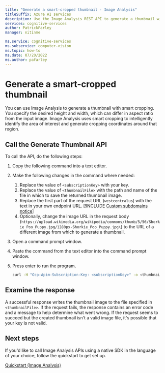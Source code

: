 ```yaml
---
title: "Generate a smart-cropped thumbnail - Image Analysis"
titleSuffix: Azure AI services
description: Use the Image Analysis REST API to generate a thumbnail with smart cropping.
services: cognitive-services
author: PatrickFarley
manager: nitinme

ms.service: cognitive-services
ms.subservice: computer-vision
ms.topic: how-to
ms.date: 07/20/2022
ms.author: pafarley
---
```


# Generate a smart-cropped thumbnail

You can use Image Analysis to generate a thumbnail with smart cropping. You specify the desired height and width, which can differ in aspect ratio from the input image. Image Analysis uses smart cropping to intelligently identify the area of interest and generate cropping coordinates around that region.

## Call the Generate Thumbnail API

To call the API, do the following steps:

1. Copy the following command into a text editor.
1. Make the following changes in the command where needed:
    1. Replace the value of `<subscriptionKey>` with your key.
    1. Replace the value of `<thumbnailFile>` with the path and name of the file in which to save the returned thumbnail image.
    1. Replace the first part of the request URL (`westcentralus`) with the text in your own endpoint URL.
        [!INCLUDE [Custom subdomains notice](../../../../includes/cognitive-services-custom-subdomains-note.md)]
    1. Optionally, change the image URL in the request body (`https://upload.wikimedia.org/wikipedia/commons/thumb/5/56/Shorkie_Poo_Puppy.jpg/1280px-Shorkie_Poo_Puppy.jpg\`) to the URL of a different image from which to generate a thumbnail.
1. Open a command prompt window.
1. Paste the command from the text editor into the command prompt window.
1. Press enter to run the program.

    ```bash
    curl -H "Ocp-Apim-Subscription-Key: <subscriptionKey>" -o <thumbnailFile> -H "Content-Type: application/json" "https://westus.api.cognitive.microsoft.com/vision/v3.2/generateThumbnail?width=100&height=100&smartCropping=true" -d "{\"url\":\"https://upload.wikimedia.org/wikipedia/commons/thumb/5/56/Shorkie_Poo_Puppy.jpg/1280px-Shorkie_Poo_Puppy.jpg\"}"
    ```

## Examine the response

A successful response writes the thumbnail image to the file specified in `<thumbnailFile>`. If the request fails, the response contains an error code and a message to help determine what went wrong. If the request seems to succeed but the created thumbnail isn't a valid image file, it's possible that your key is not valid.

## Next steps

If you'd like to call Image Analysis APIs using a native SDK in the language of your choice, follow the quickstart to get set up.

[Quickstart (Image Analysis)](../quickstarts-sdk/image-analysis-client-library.md)
